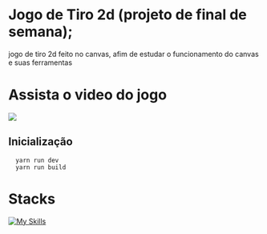 # Jogo de Tiro 2d (projeto de final de semana);

jogo de tiro 2d feito no canvas, afim de estudar o funcionamento do canvas e suas ferramentas 

# Assista o video do jogo
[![](https://markdown-videos-api.jorgenkh.no/youtube/Yqv6D5bmJWY)](https://youtu.be/Yqv6D5bmJWY)

## Inicialização
```npm
  yarn run dev
  yarn run build
```
# Stacks
[![My Skills](https://skillicons.dev/icons?i=js,html,css,canvas&perline=3)](https://skillicons.dev)

